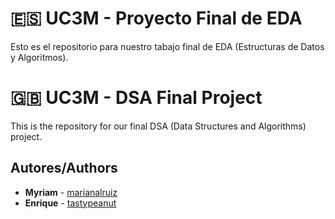 # :es: UC3M - Proyecto Final de EDA
Esto es el repositorio para nuestro tabajo final de EDA (Estructuras de Datos y Algoritmos).
# :uk: UC3M - DSA Final Project
This is the repository for our final DSA (Data Structures and Algorithms) project.


## Autores/Authors

* **Myriam** - [marianalruiz](https://github.com/marianalruiz)
* **Enrique** - [tastypeanut](https://github.com/tastypeanut)

